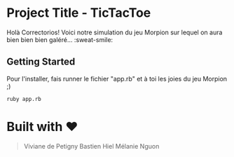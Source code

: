 
# Project Title - TicTacToe

Holà Correctorios! 
Voici notre simulation du jeu Morpion sur lequel on aura bien bien bien galéré...  :sweat-smile:


## Getting Started

Pour l'installer, fais runner le fichier "app.rb" et à toi les joies du jeu Morpion ;) 
```
ruby app.rb
```

# Built with :heart:

> Viviane de Petigny
> Bastien Hiel
> Mélanie Nguon

<!-- ### Prerequisites

Comme on
 -->